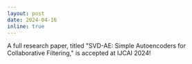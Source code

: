 ```yaml
---
layout: post
date: 2024-04-16
inline: true
---
```


A full research paper, titled "SVD-AE: Simple Autoencoders for Collaborative Filtering," is accepted at IJCAI 2024!

